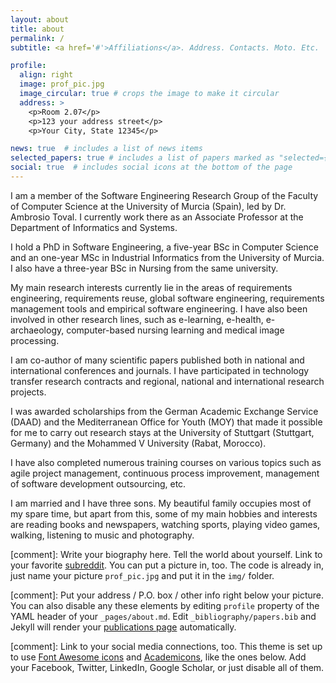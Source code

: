 ```yaml
---
layout: about
title: about
permalink: /
subtitle: <a href='#'>Affiliations</a>. Address. Contacts. Moto. Etc.

profile:
  align: right
  image: prof_pic.jpg
  image_circular: true # crops the image to make it circular
  address: >
    <p>Room 2.07</p>
    <p>123 your address street</p>
    <p>Your City, State 12345</p>

news: true  # includes a list of news items
selected_papers: true # includes a list of papers marked as "selected={true}"
social: true  # includes social icons at the bottom of the page
---
```


I am a member of the Software Engineering Research Group of the Faculty of Computer Science at the University of Murcia (Spain), led by Dr. Ambrosio Toval. I currently work there as an Associate Professor at the Department of Informatics and Systems.

I hold a PhD in Software Engineering, a five-year BSc in Computer Science and an one-year MSc in Industrial Informatics from the University of Murcia. I also have a three-year BSc in Nursing from the same university.

My main research interests currently lie in the areas of requirements engineering, requirements reuse, global software engineering, requirements management tools and empirical software engineering. I have also been involved in other research lines, such as e-learning, e-health, e-archaeology, computer-based nursing learning and medical image processing.

I am co-author of many scientific papers published both in national and international conferences and journals. I have participated in technology transfer research contracts and regional, national and international research projects.

I was awarded scholarships from the German Academic Exchange Service (DAAD) and the Mediterranean Office for Youth (MOY) that made it possible for me to carry out research stays at the University of Stuttgart (Stuttgart, Germany) and the Mohammed V University (Rabat, Morocco).

I have also completed numerous training courses on various topics such as agile project management, continuous process improvement, management of software development outsourcing, etc.

I am married and I have three sons. My beautiful family occupies most of my spare time, but apart from this, some of my main hobbies and interests are reading books and newspapers, watching sports, playing video games, walking, listening to music and photography.

[comment]: Write your biography here. Tell the world about yourself. Link to your favorite [subreddit](http://reddit.com). You can put a picture in, too. The code is already in, just name your picture `prof_pic.jpg` and put it in the `img/` folder.

[comment]: Put your address / P.O. box / other info right below your picture. You can also disable any these elements by editing `profile` property of the YAML header of your `_pages/about.md`. Edit `_bibliography/papers.bib` and Jekyll will render your [publications page](/al-folio/publications/) automatically.

[comment]: Link to your social media connections, too. This theme is set up to use [Font Awesome icons](http://fortawesome.github.io/Font-Awesome/) and [Academicons](https://jpswalsh.github.io/academicons/), like the ones below. Add your Facebook, Twitter, LinkedIn, Google Scholar, or just disable all of them.

